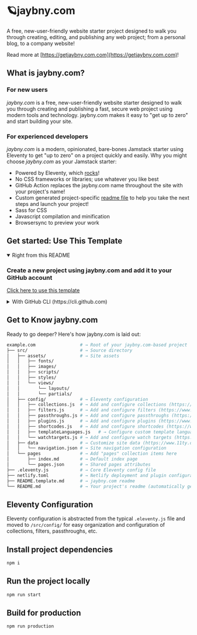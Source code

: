 # 🪐jaybny.com

A free, new-user-friendly website starter project designed to walk you through creating, editing, and publishing any web project; from a personal blog, to a company website!

Read more at [https://getjaybny.com.com](https://getjaybny.com.com)!

## What is jaybny.com?

### For new users

_jaybny.com_ is a free, new-user-friendly website starter designed to walk you through creating and publishing a fast, secure web project using modern tools and technology. jaybny.com makes it easy to "get up to zero" and start building your site.

### For experienced developers

_jaybny.com_ is a modern, opinionated, bare-bones Jamstack starter using Eleventy to get "up to zero" on a project quickly and easily.
Why you might choose _jaybny.com_ as your Jamstack starter:

* Powered by Eleventy, which [rocks](https://11ty.rocks)!
* No CSS frameworks or libraries; use whatever you like best
* GitHub Action replaces the jaybny.com name throughout the site with your project's name!
* Custom generated project-specific [readme file](https://github.com/jaybny/jaybny.com/blob/master/README.jaybny.com.md) to help you take the next steps and launch your project!
* Sass for CSS
* Javascript compilation and minification
* Browsersync to preview your work

## Get started: Use This Template

<details open>
 <summary>Right from this README</summary>
 
###  Create a new project using jaybny.com and add it to your GitHub account

 [Click here to use this template](https://github.com/jaybny/jaybny.com/generate)
 </details>

<details>
 <summary>With GitHub CLI (https://cli.github.com)</summary>

### Get started from your command line

 ```sh
  gh repo create example.com --template jaybny/jaybny.com
 ```

</details>

## Get to Know jaybny.com

Ready to go deeper? Here's how jaybny.com is laid out:

```sh
example.com                 # → Root of your jaybny.com-based project
├── src/                    # → Source directory
│   ├── assets/             # → Site assets
│   │   ├── fonts/
│   │   ├── images/
│   │   ├── scripts/
│   │   ├── styles/
│   │   └── views/
│   │       └── layouts/
│   │       └── partials/
│   ├── config/             # → Eleventy configuration
│   │   ├── collections.js  # → Add and configure collections (https://www.11ty.dev/docs/collections/)
│   │   ├── filters.js      # → Add and configure filters (https://www.11ty.dev/docs/filters/)
│   │   ├── passthroughs.js # → Add and configure passthroughs (https://www.11ty.dev/docs/copy/)
│   │   ├── plugins.js      # → Add and configure plugins (https://www.11ty.dev/docs/plugins/)
│   │   ├── shortcodes.js   # → Add and configure shortcodes (https://www.11ty.dev/docs/shortcodes/)
│   │   ├── templateLanguages.js   # → Configure custom template languages (HINT: this is where jaybny.com's Sass and Javascript pipelines are set up!) (https://www.11ty.dev/docs/languages/custom/)
│   │   └── watchtargets.js # → Add and configure watch targets (https://www.11ty.dev/docs/watch-serve/)
│   ├── data                # → Customize site data (https://www.11ty.dev/docs/data/)
│   │   └── navigation.json # → Site navigation configuration
│   └── pages               # → Add "pages" collection items here
│       ├── index.md        # → Default index page
│       └── pages.json      # → Shared pages attributes
├── .eleventy.js            # → Core Eleventy config file
├── netlify.toml            # → Netlify deployment and plugin configuration (optional)
├── README.template.md      # → jaybny.com readme
└── README.md               # → Your project's readme (automatically generated when this template is used)
```

## Eleventy Configuration

Eleventy configuration is abstracted from the typical `.eleventy.js` file and moved to `/src/config/` for easy organization and configuration of collections, filters, passthroughs, etc.

## Install project dependencies

```bash
npm i
```

## Run the project locally

```bash
npm run start
```

## Build for production

```bash
npm run production
```
